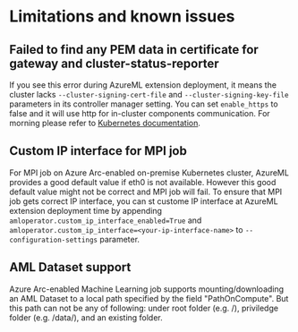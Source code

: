 # Limitations and known issues

## Failed to find any PEM data in certificate for gateway and cluster-status-reporter

If you see this error during AzureML extension deployment, it means the cluster lacks ```--cluster-signing-cert-file``` and ```--cluster-signing-key-file``` parameters in its controller manager setting. You can set ```enable_https``` to false and it will use http for in-cluster components communication. For morning please refer to [Kubernetes documentation](https://kubernetes.io/docs/tasks/tls/managing-tls-in-a-cluster/#a-note-to-cluster-administrators).

## Custom IP interface for MPI job

For MPI job on Azure Arc-enabled on-premise Kubernetes cluster, AzureML provides a good default value if eth0 is not available. However this good default value might not be correct and MPI job will fail. To ensure that MPI job gets correct IP interface, you can st custome IP interface at AzureML extension deployment time by appending ```amloperator.custom_ip_interface_enabled=True``` and ```amloperator.custom_ip_interface=<your-ip-interface-name>``` to ```--configuration-settings``` parameter.  

## AML Dataset support

Azure Arc-enabled Machine Learning job supports mounting/downloading an AML Dataset to a local path specified by the field "PathOnCompute". But this path can not be any of following: under root folder (e.g. /<myfolder>), priviledge folder (e.g. /data/<myfolder>), and an existing folder. 
